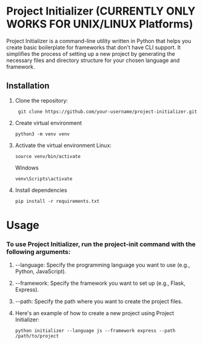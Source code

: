 # Project Initializer (CURRENTLY ONLY WORKS FOR UNIX/LINUX Platforms)

Project Initializer is a command-line utility written in Python that helps you create basic boilerplate for frameworks that don't have CLI support. It simplifies the process of setting up a new project by generating the necessary files and directory structure for your chosen language and framework.

## Installation

1. Clone the repository:

   ```shell
    git clone https://github.com/your-username/project-initializer.git
    ```
2. Create virtual environment
    ```shell
    python3 -m venv venv
    ```
3. Activate the virtual environment
    Linux:
    ```shell
    source venv/bin/activate
    ```
    Windows
      ```shell
    venv\Scripts\activate
    ```
4. Install dependencies
    ```shell
    pip install -r requirements.txt
    ```

# Usage
### To use Project Initializer, run the project-init command with the following arguments:

1. --language: Specify the programming language you want to use (e.g., Python, JavaScript).
2. --framework: Specify the framework you want to set up (e.g., Flask, Express).
3. --path: Specify the path where you want to create the project files.
4.  Here's an example of how to create a new project using Project Initializer:

    ```shell
    python initializer --language js --framework express --path /path/to/project
    ```

